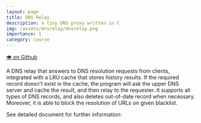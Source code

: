 ```yaml
---
layout: page
title: DNS Relay
description: a tiny DNS proxy written in C
img: /assets/dnsrelay/dnsrelay.png
importance: 1
category: course
---
```


[👁 on Github](https://github.com/yiren-lu/bachelor-cs/tree/master/dnsrelay)

A DNS relay that answers to DNS resolution requests from clients, integrated with a LRU cache that stores history results. If the required record doesn't exist in the cache, the program will ask the upper DNS server and cache the result, and then relay to the requester. It supports all types of DNS records, and also deletes out-of-date record when necessary. Moreover, it is able to block the resolution of URLs on given blacklist.

See detailed document for further information:

<object data="/assets/dnsrelay/document.dnsrelay.pdf" width="100%" height="1000" type='application/pdf'/>
